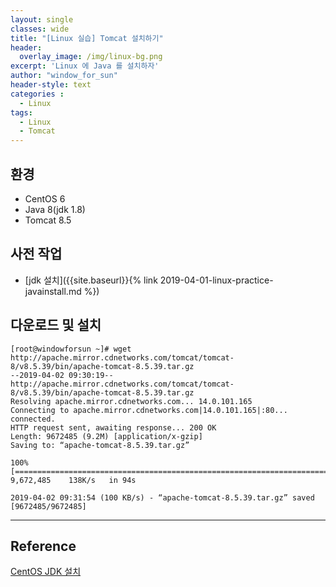 ```yaml
--- 
layout: single
classes: wide
title: "[Linux 실습] Tomcat 설치하기"
header:
  overlay_image: /img/linux-bg.png
excerpt: 'Linux 에 Java 를 설치하자'
author: "window_for_sun"
header-style: text
categories :
  - Linux
tags:
  - Linux
  - Tomcat
---  
```


## 환경
- CentOS 6
- Java 8(jdk 1.8)
- Tomcat 8.5

## 사전 작업
- [jdk 설치]({{site.baseurl}}{% link 2019-04-01-linux-practice-javainstall.md %})

## 다운로드 및 설치

```
[root@windowforsun ~]# wget http://apache.mirror.cdnetworks.com/tomcat/tomcat-8/v8.5.39/bin/apache-tomcat-8.5.39.tar.gz
--2019-04-02 09:30:19--  http://apache.mirror.cdnetworks.com/tomcat/tomcat-8/v8.5.39/bin/apache-tomcat-8.5.39.tar.gz
Resolving apache.mirror.cdnetworks.com... 14.0.101.165
Connecting to apache.mirror.cdnetworks.com|14.0.101.165|:80... connected.
HTTP request sent, awaiting response... 200 OK
Length: 9672485 (9.2M) [application/x-gzip]
Saving to: “apache-tomcat-8.5.39.tar.gz”

100%[===========================================================================>] 9,672,485    138K/s   in 94s

2019-04-02 09:31:54 (100 KB/s) - “apache-tomcat-8.5.39.tar.gz” saved [9672485/9672485]
```  






---
## Reference
[CentOS JDK 설치](https://zetawiki.com/wiki/CentOS_JDK_%EC%84%A4%EC%B9%98)  
